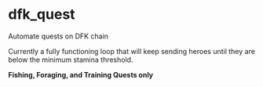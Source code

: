 # dfk_quest

Automate quests on DFK chain

Currently a fully functioning loop that will keep sending heroes until they are below the minimum stamina threshold.

**Fishing, Foraging, and Training Quests only**
